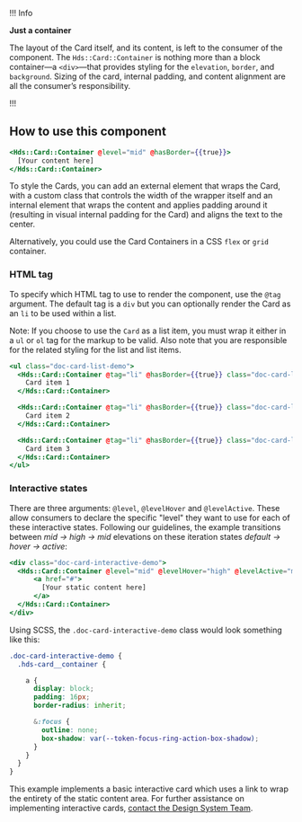 !!! Info

**Just a container**

The layout of the Card itself, and its content, is left to the consumer of the component. The `Hds::Card::Container` is nothing more than a block container—a `<div>`—that provides styling for the `elevation`, `border`, and `background`. Sizing of the card, internal padding, and content alignment are all the consumer’s responsibility.

!!!

## How to use this component

```handlebars
<Hds::Card::Container @level="mid" @hasBorder={{true}}>
  [Your content here]
</Hds::Card::Container>
```

To style the Cards, you can add an external element that wraps the Card, with a custom class that controls the width of the wrapper itself and an internal element that wraps the content and applies padding around it (resulting in visual internal padding for the Card) and aligns the text to the center.

Alternatively, you could use the Card Containers in a CSS `flex` or `grid` container.

### HTML tag

To specify which HTML tag to use to render the component, use the `@tag` argument. The default tag is a `div` but you can optionally render the Card as an `li` to be used within a list.

Note: If you choose to use the `Card` as a list item, you must wrap it either in a `ul` or `ol` tag for the markup to be valid. Also note that you are responsible for the related styling for the list and list items.

```handlebars
<ul class="doc-card-list-demo">
  <Hds::Card::Container @tag="li" @hasBorder={{true}} class="doc-card-list-demo__item">
    Card item 1
  </Hds::Card::Container>

  <Hds::Card::Container @tag="li" @hasBorder={{true}} class="doc-card-list-demo__item">
    Card item 2
  </Hds::Card::Container>

  <Hds::Card::Container @tag="li" @hasBorder={{true}} class="doc-card-list-demo__item">
    Card item 3
  </Hds::Card::Container>
</ul>
```

### Interactive states

There are three arguments: `@level`, `@levelHover` and `@levelActive`. These allow consumers to declare the specific "level" they want to use for each of these interactive states. Following our guidelines, the example transitions between _mid → high → mid_ elevations on these iteration states _default → hover → active_:

```handlebars
<div class="doc-card-interactive-demo">
  <Hds::Card::Container @level="mid" @levelHover="high" @levelActive="mid" @hasBorder={{true}}>
      <a href="#">
        [Your static content here]
      </a>
  </Hds::Card::Container>
</div>
```

Using SCSS, the `.doc-card-interactive-demo` class would look something like this:

```scss
.doc-card-interactive-demo {
  .hds-card__container {

    a {
      display: block;
      padding: 16px;
      border-radius: inherit;

      &:focus {
        outline: none;
        box-shadow: var(--token-focus-ring-action-box-shadow);
      }
    }
  }
}
```

This example implements a basic interactive card which uses a link to wrap the entirety of the static content area. For further assistance on implementing interactive cards, [contact the Design System Team](https://helios.hashicorp.design/about/support).
